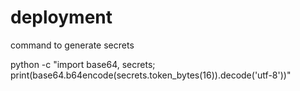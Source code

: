# deployment

command to generate secrets

python -c "import base64, secrets; print(base64.b64encode(secrets.token_bytes(16)).decode('utf-8'))"
